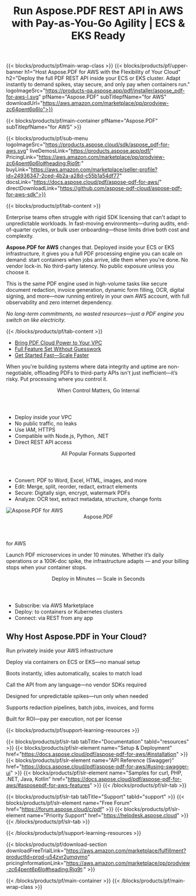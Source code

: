 ﻿---
title: Run Aspose.PDF REST API in AWS with Pay-as-You-Go Agility | ECS & EKS Ready
description: Ditch rigid licenses. Deploy the full Aspose.PDF REST API inside your AWS ECS or EKS cluster—scale on demand, control infrastructure, and only pay when you process.
weight: 120
url: /aws
---

{{< blocks/products/pf/main-wrap-class >}}
{{< blocks/products/pf/upper-banner 
    h1="Host Aspose.PDF for AWS with the Flexibility of Your Cloud" 
    h2="Deploy the full PDF REST API inside your ECS or EKS cluster. Adapt instantly to demand spikes, stay secure, and only pay when containers run." 
    logoImageSrc="https://products-qa.aspose.app/pdf/installer/aspose_pdf-for-aws-l.svg" 
    pfName="Aspose.PDF" 
    subTitlepfName="for AWS" 
    downloadUrl="https://aws.amazon.com/marketplace/pp/prodview-zc64pent6p6lo">}}

{{< blocks/products/pf/main-container pfName="Aspose.PDF" subTitlepfName="for AWS" >}}

{{< blocks/products/pf/sub-menu logoImageSrc="https://products.aspose.cloud/sdk/aspose_pdf-for-aws.svg" liveDemosLink="https://products.aspose.app/pdf/" PricingLink="https://aws.amazon.com/marketplace/pp/prodview-zc64pent6p6lo#heading:Rjq9t:" buyLink="https://aws.amazon.com/marketplace/seller-profile?id=24936347-2ced-4b2a-a28d-c55b1a54df77" docsLink="https://docs.aspose.cloud/pdf/aspose-pdf-for-aws/" directDownloadLink="https://github.com/aspose-pdf-cloud/aspose-pdf-for-aws-sdk">}}

{{< blocks/products/pf/tab-content >}}
<p>Enterprise teams often struggle with rigid SDK licensing that can't adapt to unpredictable workloads. In fast-moving environments—during audits, end-of-quarter cycles, or bulk user onboarding—those limits drive both cost and complexity.</p>

<p><strong>Aspose.PDF for AWS</strong> changes that. Deployed inside your ECS or EKS infrastructure, it gives you a full PDF processing engine you can scale on demand: start containers when jobs arrive, idle them when you're done. No vendor lock-in. No third-party latency. No public exposure unless you choose it.</p>

<p>This is the same PDF engine used in high-volume tasks like secure document redaction, invoice generation, dynamic form filling, OCR, digital signing, and more—now running entirely in your own AWS account, with full observability and zero internet dependency.</p>

<p><em>No long-term commitments, no wasted resources—just a PDF engine you switch on like electricity.</em></p>
{{< /blocks/products/pf/tab-content >}}

<!-- Nav Tabs -->
<ul class="nav nav-tabs" role="tablist">
  <li class="nav-item">
    <a class="nav-link active" data-toggle="tab" href="#tab-vpc" role="tab">Bring PDF Cloud Power to Your VPC</a>
  </li>
  <li class="nav-item">
    <a class="nav-link" data-toggle="tab" href="#tab-features" role="tab">Full Feature Set Without Guesswork</a>
  </li>
  <li class="nav-item">
    <a class="nav-link" data-toggle="tab" href="#tab-scale" role="tab">Get Started Fast—Scale Faster</a>
  </li>
</ul>

<!-- Tab Content -->
<div class="tab-content mt-3">

  <!-- Tab 1 -->
  <div class="tab-pane active" id="tab-vpc" role="tabpanel">
    <div class="diagram1 d1-cloud">
      <div class="d1-row">
        <div class="d1-col d1-left">
          <p>When you're building systems where data integrity and uptime are non-negotiable, offloading PDFs to third-party APIs isn't just inefficient—it’s risky. Put processing where you control it.</p>
        </div>
        <div class="d1-col d1-right">
          <header><i class="fa fa-lock"></i> When Control Matters, Go Internal</header>
          <ul>
            <li>Deploy inside your VPC</li>
            <li>No public traffic, no leaks</li>
            <li>Use IAM, HTTPS</li>
            <li>Compatible with Node.js, Python, .NET</li>
            <li>Direct REST API access</li>
          </ul>
        </div>
      </div>
    </div>
  </div>

  <!-- Tab 2 -->
  <div class="tab-pane" id="tab-features" role="tabpanel">
    <div class="diagram1 d1-cloud">
      <div class="d1-row">
        <div class="d1-col d1-left"></div>
        <div class="d1-col d1-right">
          <header><i class="fa fa-check-square"></i> All Popular Formats Supported</header>
          <ul>
            <li>Convert: PDF to Word, Excel, HTML, images, and more</li>
            <li>Edit: Merge, split, reorder, redact, extract elements</li>
            <li>Secure: Digitally sign, encrypt, watermark PDFs</li>
            <li>Analyze: OCR text, extract metadata, structure, change fonts</li>
          </ul>
        </div>
      </div>
      <div class="d1-logo">
        <img src="https://products-qa.aspose.app/pdf/installer/aspose_pdf-for-aws.svg" alt="Aspose.PDF for AWS">
        <header>Aspose.PDF</header>
        <footer>for AWS</footer>
      </div>
    </div>
  </div>

  <!-- Tab 3 -->
  <div class="tab-pane" id="tab-scale" role="tabpanel">
    <div class="diagram1 d1-cloud">
      <div class="d1-row">
        <div class="d1-col d1-left">
          <p>Launch PDF microservices in under 10 minutes. Whether it’s daily operations or a 100K-doc spike, the infrastructure adapts — and your billing stops when your container stops.</p>
        </div>
        <div class="d1-col d1-right">
          <header><i class="fa fa-rocket"></i> Deploy in Minutes — Scale in Seconds</header>
          <ul>
            <li>Subscribe: via AWS Marketplace</li>
            <li>Deploy: to containers or Kubernetes clusters</li>
            <li>Connect: via REST from any app</li>
          </ul>
        </div>
      </div>
    </div>
  </div>

</div>



<div class="container-fluid features-section bg-gray singleproduct">
  <a class="anchor" id="features" name="features"></a>
  <div class="row">
    <div class="container">
      <h2 class="pr-ft">Why Host Aspose.PDF in Your Cloud?</h2>
      <div class="col-lg-4"><em class="fa fa-shield ico-blue fa-2x col-lg-2"></em><p class="col-lg-10">Run privately inside your AWS infrastructure</p></div>
      <div class="col-lg-4"><em class="fa fa-server ico-blue fa-2x col-lg-2"></em><p class="col-lg-10">Deploy via containers on ECS or EKS—no manual setup</p></div>
      <div class="col-lg-4"><em class="fa fa-server ico-blue fa-2x col-lg-2"></em><p class="col-lg-10">Boots instantly, idles automatically, scales to match load</p></div>
      <div class="col-lg-4"><em class="fa fa-code ico-blue fa-2x col-lg-2"></em><p class="col-lg-10">Call the API from any language—no vendor SDKs required</p></div>
<div class="col-lg-4"><em class="fa fa-clock-o ico-blue fa-2x col-lg-2"></em><p class="col-lg-10">Designed for unpredictable spikes—run only when needed</p></div>
      <div class="col-lg-4"><em class="fa fa-wrench ico-blue fa-2x col-lg-2"></em><p class="col-lg-10">Supports redaction pipelines, batch jobs, invoices, and forms</p></div>
      <div class="col-lg-4"><em class="fa fa-bar-chart ico-blue fa-2x col-lg-2"></em><p class="col-lg-10">Built for ROI—pay per execution, not per license</p></div>
    </div>
  </div>
</div>

<script>
document.addEventListener('DOMContentLoaded', function() {
  setTimeout(function() {
    document.querySelectorAll('a.btn-primary[href="https://purchase.aspose.cloud/buy"]')
      .forEach(btn => btn.href = "https://aws.amazon.com/marketplace/fulfillment?productId=prod-u54zvr2umqvmo");
    
    document.querySelectorAll('a.btn-warning[href="https://dashboard.aspose.cloud"]')
      .forEach(btn => btn.href = "https://aws.amazon.com/marketplace/pp/prodview-zc64pent6p6lo");
  }, 1000);
});
</script>

{{< blocks/products/pf/support-learning-resources >}}

{{< blocks/products/pf/slr-tab tabTitle="Documentation" tabId="resources" >}}
{{< blocks/products/pf/slr-element name="Setup & Deployment" href="https://docs.aspose.cloud/pdf/aspose-pdf-for-aws/#installation" >}}
{{< blocks/products/pf/slr-element name="API Reference (Swagger)" href="https://docs.aspose.cloud/pdf/aspose-pdf-for-aws/#using-swagger-ui" >}}
{{< blocks/products/pf/slr-element name="Samples for curl, PHP, .NET, Java, Kotlin" href="https://docs.aspose.cloud/pdf/aspose-pdf-for-aws/#asposepdf-for-aws-features" >}}
{{< /blocks/products/pf/slr-tab >}}

{{< blocks/products/pf/slr-tab tabTitle="Support" tabId="support" >}}
{{< blocks/products/pf/slr-element name="Free Forum" href="https://forum.aspose.cloud/c/pdf" >}}
{{< blocks/products/pf/slr-element name="Priority Support" href="https://helpdesk.aspose.cloud" >}}
{{< /blocks/products/pf/slr-tab >}}

{{< /blocks/products/pf/support-learning-resources >}}

{{< blocks/products/pf/download-section 
    downloadFreeTrialLink="https://aws.amazon.com/marketplace/fulfillment?productId=prod-u54zvr2umqvmo" 
    pricingInformationLink="https://aws.amazon.com/marketplace/pp/prodview-zc64pent6p6lo#heading:Rjq9t:" >}}

{{< /blocks/products/pf/main-container >}}
{{< /blocks/products/pf/main-wrap-class >}}

